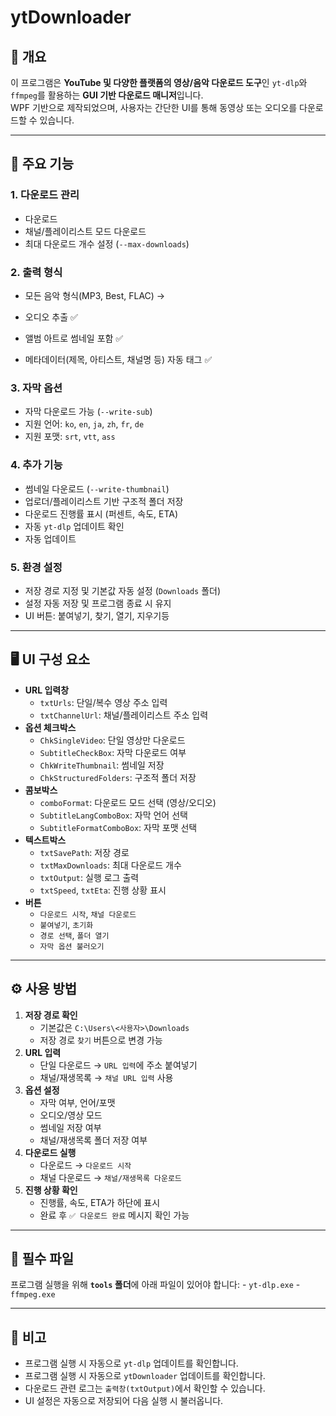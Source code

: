 # ytDownloader

## 📌 개요

이 프로그램은 **YouTube 및 다양한 플랫폼의 영상/음악 다운로드 도구**인
`yt-dlp`와 `ffmpeg`를 활용하는 **GUI 기반 다운로드 매니저**입니다.\
WPF 기반으로 제작되었으며, 사용자는 간단한 UI를 통해 동영상 또는
오디오를 다운로드할 수 있습니다.

------------------------------------------------------------------------

## 🚀 주요 기능

### 1. **다운로드 관리**

-   다운로드
-   채널/플레이리스트 모드 다운로드
-   최대 다운로드 개수 설정 (`--max-downloads`)

### 2. **출력 형식**

- 모든 음악 형식(MP3, Best, FLAC) →

- 오디오 추출 ✅

- 앨범 아트로 썸네일 포함 ✅

- 메타데이터(제목, 아티스트, 채널명 등) 자동 태그 ✅

### 3. **자막 옵션**

-   자막 다운로드 가능 (`--write-sub`)
-   지원 언어: `ko`, `en`, `ja`, `zh`, `fr`, `de`
-   지원 포맷: `srt`, `vtt`, `ass`

### 4. **추가 기능**

-   썸네일 다운로드 (`--write-thumbnail`)
-   업로더/플레이리스트 기반 구조적 폴더 저장
-   다운로드 진행률 표시 (퍼센트, 속도, ETA)
-   자동 `yt-dlp` 업데이트 확인
-   자동 업데이트

### 5. **환경 설정**

-   저장 경로 지정 및 기본값 자동 설정 (`Downloads` 폴더)
-   설정 자동 저장 및 프로그램 종료 시 유지
-   UI 버튼: 붙여넣기, 찾기, 열기, 지우기등

------------------------------------------------------------------------

## 🖥️ UI 구성 요소

-   **URL 입력창**
    -   `txtUrls`: 단일/복수 영상 주소 입력
    -   `txtChannelUrl`: 채널/플레이리스트 주소 입력
-   **옵션 체크박스**
    -   `ChkSingleVideo`: 단일 영상만 다운로드
    -   `SubtitleCheckBox`: 자막 다운로드 여부
    -   `ChkWriteThumbnail`: 썸네일 저장
    -   `ChkStructuredFolders`: 구조적 폴더 저장
-   **콤보박스**
    -   `comboFormat`: 다운로드 모드 선택 (영상/오디오)
    -   `SubtitleLangComboBox`: 자막 언어 선택
    -   `SubtitleFormatComboBox`: 자막 포맷 선택
-   **텍스트박스**
    -   `txtSavePath`: 저장 경로
    -   `txtMaxDownloads`: 최대 다운로드 개수
    -   `txtOutput`: 실행 로그 출력
    -   `txtSpeed`, `txtEta`: 진행 상황 표시
-   **버튼**
    -   `다운로드 시작`, `채널 다운로드`
    -   `붙여넣기`, `초기화`
    -   `경로 선택`, `폴더 열기`
    -   `자막 옵션 불러오기`

------------------------------------------------------------------------

## ⚙️ 사용 방법

1.  **저장 경로 확인**
    -   기본값은 `C:\Users\<사용자>\Downloads`
    -   저장 경로 `찾기` 버튼으로 변경 가능
2.  **URL 입력**
    -   단일 다운로드 → `URL 입력`에 주소 붙여넣기
    -   채널/재생목록 → `채널 URL 입력` 사용
3.  **옵션 설정**
    -   자막 여부, 언어/포맷
    -   오디오/영상 모드
    -   썸네일 저장 여부
    -   채널/재생목록 폴더 저장 여부
4.  **다운로드 실행**
    -   다운로드 → `다운로드 시작`
    -   채널 다운로드 → `채널/재생목록 다운로드`
5.  **진행 상황 확인**
    -   진행률, 속도, ETA가 하단에 표시
    -   완료 후 `✅ 다운로드 완료` 메시지 확인 가능

------------------------------------------------------------------------

## 📂 필수 파일

프로그램 실행을 위해 **`tools` 폴더**에 아래 파일이 있어야 합니다: -
`yt-dlp.exe` - `ffmpeg.exe`

------------------------------------------------------------------------

## 📝 비고

-   프로그램 실행 시 자동으로 `yt-dlp` 업데이트를 확인합니다.
-   프로그램 실행 시 자동으로 `ytDownloader` 업데이트를 확인합니다.
-   다운로드 관련 로그는 `출력창(txtOutput)`에서 확인할 수 있습니다.
-   UI 설정은 자동으로 저장되어 다음 실행 시 불러옵니다.
